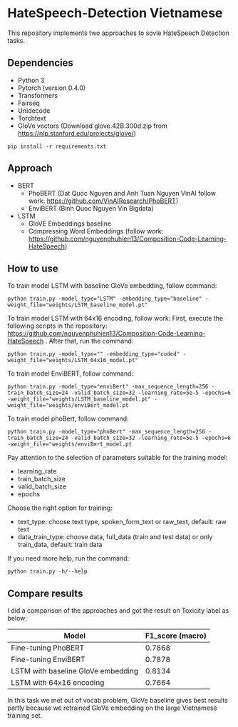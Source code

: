 # HateSpeech-Detection Vietnamese

This repository implements two approaches to sovle HateSpeech Detection tasks.

## Dependencies
* Python 3
* Pytorch (version 0.4.0)
* Transformers
* Fairseq
* Unidecode
* Torchtext
* GloVe vectors (Download glove.42B.300d.zip from https://nlp.stanford.edu/projects/glove/)
```
pip install -r requirements.txt
```
## Approach
* BERT 
  * PhoBERT (Dat Quoc Nguyen and Anh Tuan Nguyen VinAI follow work: https://github.com/VinAIResearch/PhoBERT)
  * EnviBERT (Binh Quoc Nguyen Vin Bigdata)
* LSTM
  * GloVE Embeddings baseline
  * Compressing Word Embeddings (follow work: https://github.com/nguyenphuhien13/Composition-Code-Learning-HateSpeech)
## How to use
To train model LSTM with baseline GloVe embedding, follow command:
```
python train.py -model_type="LSTM" -embedding_type="baseline" -weight_file="weights/LSTM_baseline_model.pt"
```
To train model LSTM with 64x16 encoding, follow work:
First, execute the following scripts in the repository: https://github.com/nguyenphuhien13/Composition-Code-Learning-HateSpeech .
After that, run the command:
```
python train.py -model_type="" -embedding_type="coded" -weight_file="weights/LSTM_64x16_model.pt"
```
To train model EnviBERT, follow command:
```
python train.py -model_type="enviBert" -max_sequence_length=256 -train_batch_size=24 -valid_batch_size=32 -learning_rate=5e-5 -epochs=6 -weight_file="weights/LSTM_baseline_model.pt" -weight_file="weights/enviBert_model.pt
```
To train model phoBert, follow command:
```
python train.py -model_type="phoBert" -max_sequence_length=256 -train_batch_size=24 -valid_batch_size=32 -learning_rate=5e-5 -epochs=6 -weight_file="weights/enviBert_model.pt
```
Pay attention to the selection of parameters suitable for the training model:
 * learning_rate 
 * train_batch_size
 * valid_batch_size
 * epochs

Choose the right option for training: 
 * text_type: choose text type, spoken_form_text or raw_text, default: raw text
 * data_train_type: choose data, full_data (train and test data) or only train_data, default: train data

If you need more help, run the command:
```
python train.py -h/--help
```
## Compare results
I did a comparison of the approaches and got the result on Toxicity label as below:

|      Model       |          F1_score (macro)     |
| ------------- | ------------- |
| Fine-tuning PhoBERT | 0.7868|
| Fine-tuning EnviBERT | 0.7878 |
| LSTM with baseline GloVe embedding | 0.8134 |
| LSTM with 64x16 encoding | 0.7664 |

In this task we met out of vocab problem, GloVe baseline gives best results partly because we retrained GloVe embedding on the large Vietnamese training set.
